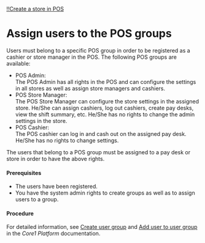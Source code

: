 [!!Create a store in POS](./06_CreateStore.md)

[comment]: <> (add link to Register a user, Settings module if available)

# Assign users to the POS groups

Users must belong to a specific POS group in order to be registered as a cashier or store manager in the POS.
The following POS groups are available:
- POS Admin:  
    The POS Admin has all rights in the POS and can configure the settings in all stores as well as assign store managers and cashiers.
- POS Store Manager:   
    The POS Store Manager can configure the store settings in the assigned store. He/She can assign cashiers, log out cashiers, create pay desks, view the shift summary, etc. He/She has no rights to change the admin settings in the store.
- POS Cashier:   
    The POS cashier can log in and cash out on the assigned pay desk. He/She has no rights to change settings.

The users that belong to a POS group must be assigned to a pay desk or store in order to have the above rights.


#### Prerequisites

- The users have been registered.
- You have the system admin rights to create groups as well as to assign users to a group.

[comment]: <> (add link to Register a user if available)

#### Procedure

For detailed information, see [Create user group](../../Core1Platform/AdministratingCore1/03_ManageGroups.md#create-user-group) and [Add user to user group](../../Core1Platform/AdministratingCore1/03_ManageGroups.md#add-user-to-user-group) in the *Core1 Platform* documentation.


